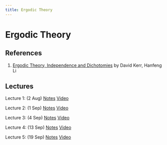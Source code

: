 ```yaml
---
title: Ergodic Theory
---
```


# Ergodic Theory


## References

1. [Ergodic Theory, Independence and Dichotomies](https://www.springer.com/gp/book/9783319498454) by David Kerr, Hanfeng Li

## Lectures

Lecture 1: (2 Aug) [Notes](pdf/lec1.pdf) [Video](https://youtu.be/SD-92Wh_6zU)

Lecture 2: (1 Sep) [Notes](pdf/lec2.pdf) [Video](https://youtu.be/VrDH81jex7E)

Lecture 3: (4 Sep) [Notes](pdf/lec3.pdf) [Video](https://youtu.be/HFW7n2dzf0A)

Lecture 4: (13 Sep) [Notes](pdf/lec4.pdf) [Video](https://youtu.be/8Ihv-_HxTSA)

Lecture 5: (19 Sep) [Notes](pdf/lec5.pdf) [Video](https://youtu.be/dGpshjaBjxc)
